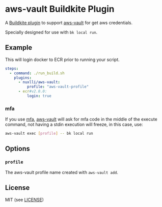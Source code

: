 # aws-vault Buildkite Plugin

A [Buildkite plugin](https://buildkite.com/docs/agent/v3/plugins) to support
[aws-vault] for get aws credentials.

Specially designed for use with `bk local run`.

## Example

This will login docker to ECR prior to running your script.

```yml
steps:
  - command: ./run_build.sh
    plugins:
      - nuxlli/aws-vault:
          profile: "aws-vault-profile"
      - ecr#v2.0.0:
          login: true
```

### mfa

If you use [mfa], [aws-vault] will ask for mfa code in the middle of the execute
command, not having a stdin execution will freeze, in this case, use:

```sh
aws-vault exec [profile] -- bk local run
```

## Options

### `profile`

The aws-vault profile name created with `aws-vault add`.

## License

MIT (see [LICENSE](LICENSE))

[aws-vault]: https://github.com/99designs/aws-vault
[mfa]: https://aws.amazon.com/pt/iam/features/mfa/
